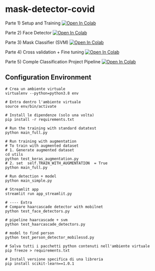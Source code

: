 # mask-detector-covid


Parte 1)  Setup and Training [![Open In Colab](https://colab.research.google.com/assets/colab-badge.svg)](https://colab.research.google.com/github/visiont3lab/mask-detector-covid/blob/main/notebooks/Project_Covid_Mask_Classifier_Part1.ipynb)

Parte 2)  Face Detector [![Open In Colab](https://colab.research.google.com/assets/colab-badge.svg)](https://colab.research.google.com/github/visiont3lab/mask-detector-covid/blob/main/notebooks/Project_Covid_Mask_Classifier_Part2.ipynb)

Parte 3)  Mask Classifier (SVM) [![Open In Colab](https://colab.research.google.com/assets/colab-badge.svg)](https://colab.research.google.com/github/visiont3lab/mask-detector-covid/blob/main/notebooks/Project_Covid_Mask_Classifier_Part3.ipynb)

Parte 4)  Cross validation + Fine tuning [![Open In Colab](https://colab.research.google.com/assets/colab-badge.svg)](https://colab.research.google.com/github/visiont3lab/mask-detector-covid/blob/main/notebooks/Project_Covid_Mask_Classifier_Part4.ipynb)


Parte 5)  Comple Classification Project Pipeline [![Open In Colab](https://colab.research.google.com/assets/colab-badge.svg)](https://colab.research.google.com/github/visiont3lab/mask-detector-covid/blob/main/notebooks/Classification_Project.ipynb)



## Configuration  Environment 

```
# Crea un ambiente virtuale
virtualenv --python=python3.8 env

# Entra dentro l'ambiente virtuale
source env/bin/activate

# Install le dipendenze (solo una volta)
pip install -r requirements.txt

# Run the training with standard datatest
python main_full.py

# Run training with augmentation
# To train with augmented dataset
# 1. Generate augmented dataset 
cd utils
python test_keras_augmentation.py
# 2. set  self.TRAIN_WITH_AUGMENTATION  = True
python main_full.py

# Run detection + model
python main_simple.py

# Streamlit app
streamlit run app_streamlit.py

# ---- Extra
# Compare haarcascade detector with mobilnet
python test_face_detectors.py

# pipeline haarcascade + svm
python test_haarcascade_detectors.py

# model to find person
python test_person_detector_mobilessd.py

```

```
# Salva tutti i pacchetti python contenuti nell'ambiente virtuale
pip freeze > requirements.txt

# Install versione specifica di una libreria
pip install scikit-learn==1.0.1
```

